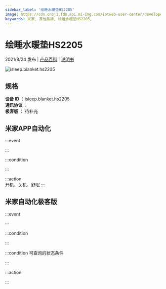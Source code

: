 ```yaml
---
sidebar_label: '绘睡水暖垫HS2205'
image: https://cdn.cnbj1.fds.api.mi-img.com/iotweb-user-center/developer_1679047957309u1CscDh7.png?GalaxyAccessKeyId=AKVGLQWBOVIRQ3XLEW&Expires=9223372036854775807&Signature=3UpYddklnGZFVg7w2761SNy77Yo=
keywords: 米家, 其他品牌, 绘睡水暖垫HS2205, 
---
```

# 绘睡水暖垫HS2205

2021/8/24 发布 | [产品百科](https://home.mi.com/webapp/content/baike/product/index.html?model=isleep.blanket.hs2205/) | [说明书](https://home.mi.com/views/introduction.html?model=isleep.blanket.hs2205&region=cn)

![isleep.blanket.hs2205](https://cdn.cnbj1.fds.api.mi-img.com/iotweb-user-center/developer_1679047957309u1CscDh7.png?GalaxyAccessKeyId=AKVGLQWBOVIRQ3XLEW&Expires=9223372036854775807&Signature=3UpYddklnGZFVg7w2761SNy77Yo=)

## 规格  
> 
**设备 ID** ：isleep.blanket.hs2205  
**通讯协议** ：  
**极客版**  ： 待补充 


## 米家APP自动化  

:::event  

:::

:::condition  

:::

:::action   
开机、关机、舒眠
:::

## 米家自动化极客版  

:::event  

:::

:::condition  

:::

:::condition 可查询的状态条件  

:::

:::action  

:::

        
